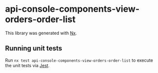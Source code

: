 # api-console-components-view-orders-order-list

This library was generated with [Nx](https://nx.dev).

## Running unit tests

Run `nx test api-console-components-view-orders-order-list` to execute the unit tests via [Jest](https://jestjs.io).
